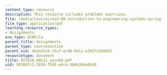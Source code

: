 ```yaml
---
content_type: resource
description: This resource includes problems exercises.
file: /media/courses/esd-00-introduction-to-engineering-systems-spring-2011/992607c12838f595e6c438de26ba02dd_MITESD_00S11_assn04.pdf
file_type: application/pdf
learning_resource_types:
- Assignments
ocw_type: OCWFile
parent_title: Assignments
parent_type: CourseSection
parent_uid: dbda32cb-15c7-ec48-bd12-e3d2fcd28d32
resourcetype: Document
title: MITESD_00S11_assn04.pdf
uid: 992607c1-2838-f595-e6c4-38de26ba02dd
---
```

